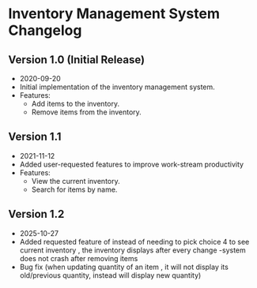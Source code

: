 # Inventory Management System Changelog

## Version 1.0 (Initial Release)
- 2020-09-20
- Initial implementation of the inventory management system.
- Features:
  - Add items to the inventory.
  - Remove items from the inventory.

## Version 1.1
- 2021-11-12
- Added user-requested features to improve work-stream productivity
- Features:
  - View the current inventory.
  - Search for items by name.

## Version  1.2
- 2025-10-27
- Added requested feature of instead of needing to pick choice 4 to see current inventory , the inventory displays after every change
-system does not crash after removing items
- Bug fix (when updating quantity of an item , it will not display its old/previous quantity, instead will display new quantity)

